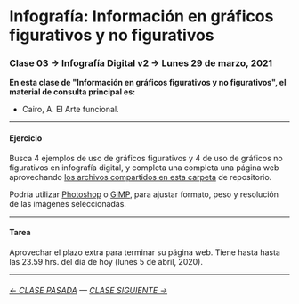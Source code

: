 # Infografía: Información en gráficos figurativos y no figurativos

### Clase 03 → Infografía Digital v2 → Lunes 29 de marzo, 2021 

**En esta clase de "Información en gráficos figurativos y no figurativos", el material de consulta principal es:**

-  Cairo, A. El Arte funcional.

- - - - - - - - - - - - - 

#### Ejercicio

Busca 4 ejemplos de uso de gráficos figurativos y 4 de uso de gráficos no figurativos en infografía digital, y completa una completa una página web  aprovechando [los archivos compartidos en esta carpeta](https://profesorfaco.github.io/dno075-2021-1/clase-03/) de repositorio.

Podría utilizar [Photoshop](https://www.adobe.com/la/products/photoshop.html) o [GIMP](https://www.gimp.org/), para ajustar formato, peso y resolución de las imágenes seleccionadas.

- - - - - - - 

#### Tarea

Aprovechar el plazo extra para terminar su página web. Tiene hasta hasta las 23.59 hrs. del día de hoy (lunes 5 de abril, 2020).

- - - - - - - 

###### [← CLASE PASADA](https://github.com/profesorfaco/dno075-2021-1/tree/main/clase-02) — [CLASE SIGUIENTE →](https://github.com/profesorfaco/dno075-2021-1/tree/main/clase-04) 
